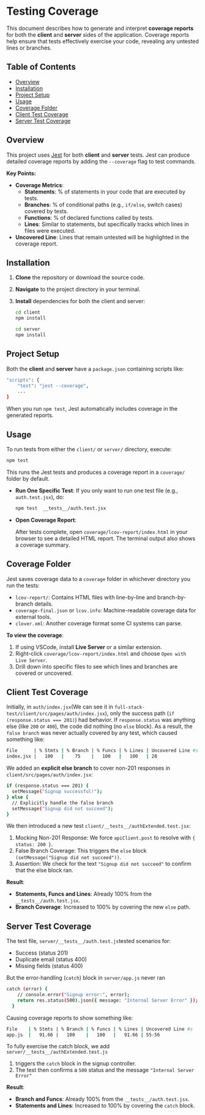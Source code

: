 # Testing Coverage

This document describes how to generate and interpret **coverage reports** for both the **client** and **server** sides of the application. Coverage reports help ensure that tests effectively exercise your code, revealing any untested lines or branches.

## Table of Contents

- [Overview](#overview)
- [Installation](#installation)
- [Project Setup](#project-setup)
- [Usage](#usage)
- [Coverage Folder](#coverage-folder)
- [Client Test Coverage](#client-test-coverage)
- [Server Test Coverage](#sertver-test-coverage)

## Overview

This project uses [Jest](https://jestjs.io/) for both **client** and **server** tests. Jest can produce detailed coverage reports by adding the `--coverage` flag to test commands.

**Key Points:**

- **Coverage Metrics**:
  - **Statements**: % of statements in your code that are executed by tests.
  - **Branches**: % of conditional paths (e.g., `if/else`, switch cases) covered by tests.
  - **Functions**: % of declared functions called by tests.
  - **Lines**: Similar to statements, but specifically tracks which lines in files were executed.
- **Uncovered Line**: Lines that remain untested will be highlighted in the coverage report.

## Installation

1. **Clone** the repository or download the source code.
2. **Navigate** to the project directory in your terminal.
3. **Install** dependencies for both the client and server:

   ```bash
   cd client
   npm install
   ```

   ```bash
   cd server
   npm install
   ```

## Project Setup

Both the **client** and **server** have a `package.json` containing scripts like:

```bash
"scripts": {
    "test": "jest --coverage",
    ...
}
```

When you run `npm test`, Jest automatically includes coverage in the generated reports.

## Usage

To run tests from either the `client/` or `server/` directory, execute:

```bash
npm test
```

This runs the Jest tests and produces a coverage report in a `coverage/` folder by default.

- **Run One Specific Test**:
  If you only want to run one test file (e.g., `auth.test.jsx`), do:

  ```bash
  npm test  __tests__/auth.test.jsx
  ```

- **Open Coverage Report**:

  After tests complete, open `coverage/lcov-report/index.html` in your browser to see a detailed HTML report.
  The terminal output also shows a coverage summary.

## Coverage Folder

Jest saves coverage data to a `coverage` folder in whichever directory you run the tests:

- `lcov-report/`: Contains HTML files with line-by-line and branch-by-branch details.
- `coverage-final.json` or `lcov.info`: Machine-readable coverage data for external tools.
- `clover.xml`: Another coverage format some CI systems can parse.

**To view the coverage**:

1. If using VSCode, install **Live Server** or a similar extension.
2. Right-click `coverage/lcov-report/index.html` and choose `Open with Live Server`.
3. Drill down into specific files to see which lines and branches are covered or uncovered.

## Client Test Coverage

Initially, in `auth/index.jsx`(We can see it in `full-stack-test/client/src/pages/auth/index.jsx`), only the success path (`if (response.status === 201)`) had behavior. If `response.status` was anything else (like `200` or `400`), the code did nothing (no `else` block). As a result, the `false branch` was never actually covered by any test, which caused something like:

```bash
File      | % Stmts | % Branch | % Funcs | % Lines | Uncovered Line #s
index.jsx |   100   |    75    |   100   |   100   | 28
```

We added an **explicit else branch** to cover non-201 responses in `client/src/pages/auth/index.jsx`:

```bash
if (response.status === 201) {
  setMessage("Signup successful!");
} else {
  // Explicitly handle the false branch
  setMessage("Signup did not succeed");
}
```

We then introduced a new test `client/__tests__/authExtended.test.jsx`:

1. Mocking Non-201 Response: We force `apiClient.post` to resolve with `{ status: 200 }`.
2. False Branch Coverage: This triggers the `else` block `(setMessage("Signup did not succeed"))`.
3. Assertion: We check for the text `"Signup did not succeed"` to confirm that the else block ran.

**Result**:

- **Statements, Funcs and Lines**: Already 100% from the `__tests__/auth.test.jsx`.
- **Branch Coverage**: Increased to 100% by covering the new `else` path.

## Server Test Coverage

The test file, `server/__tests__/auth.test.js`tested scenarios for:

- Success (status 201)
- Duplicate email (status 400)
- Missing fields (status 400)

But the error-handling (`catch`) block in `server/app.js` never ran

```bash
catch (error) {
    // console.error("Signup error:", error);
    return res.status(500).json({ message: "Internal Server Error" });
  }
```

Causing coverage reports to show something like:

```bash
File    | % Stmts | % Branch | % Funcs | % Lines | Uncovered Line #s
app.js  |   91.66 |   100    |   100   |   91.66 | 55-56
```

To fully exercise the catch block, we add `server/__tests__/authExtended.test.js`

1. triggers the `catch` block in the signup controller.
2. The test then confirms a `500` status and the message `"Internal Server Error"`

**Result**:

- **Branch and Funcs**: Already 100% from the `__tests__/auth.test.jsx`.
- **Statements and Lines**: Increased to 100% by covering the `catch` block.
